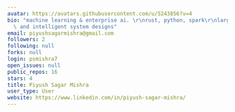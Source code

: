 ```yaml
---
avatar: https://avatars.githubusercontent.com/u/5243856?v=4
bio: "machine learning & enterprise ai. \r\nrust, python, spark\r\nlarge scale engineering\
  \ and intelligent system designs"
email: piyushsagarmishra@gmail.com
followers: 2
following: null
forks: null
login: psmishra7
open_issues: null
public_repos: 16
stars: 4
title: Piyush Sagar Mishra
user_type: User
website: https://www.linkedin.com/in/piyush-sagar-mishra/
---
```

